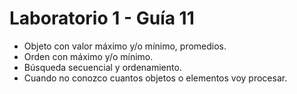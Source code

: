 # Laboratorio 1 - Guía 11

- Objeto con valor máximo y/o mínimo, promedios. 
- Orden con máximo y/o mínimo. 
- Búsqueda secuencial y ordenamiento.
- Cuando no conozco cuantos objetos o elementos voy procesar.

